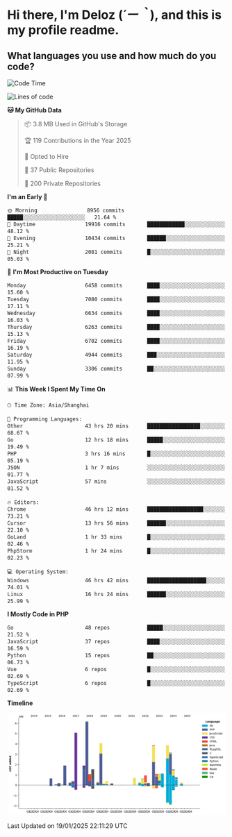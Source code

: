 # **Hi there, I'm Deloz (*´ー｀*), and this is my profile readme.**

## **What languages you use and how much do you code?**

<!--START_SECTION:waka-->
![Code Time](http://img.shields.io/badge/Code%20Time-5%2C545%20hrs%2035%20mins-blue)

![Lines of code](https://img.shields.io/badge/From%20Hello%20World%20I%27ve%20Written-43.9%20million%20lines%20of%20code-blue)

**🐱 My GitHub Data** 

> 📦 3.8 MB Used in GitHub's Storage 
 > 
> 🏆 119 Contributions in the Year 2025
 > 
> 💼 Opted to Hire
 > 
> 📜 37 Public Repositories 
 > 
> 🔑 200 Private Repositories 
 > 
**I'm an Early 🐤** 

```text
🌞 Morning                8956 commits        █████░░░░░░░░░░░░░░░░░░░░   21.64 % 
🌆 Daytime                19916 commits       ████████████░░░░░░░░░░░░░   48.12 % 
🌃 Evening                10434 commits       ██████░░░░░░░░░░░░░░░░░░░   25.21 % 
🌙 Night                  2081 commits        █░░░░░░░░░░░░░░░░░░░░░░░░   05.03 % 
```
📅 **I'm Most Productive on Tuesday** 

```text
Monday                   6458 commits        ████░░░░░░░░░░░░░░░░░░░░░   15.60 % 
Tuesday                  7080 commits        ████░░░░░░░░░░░░░░░░░░░░░   17.11 % 
Wednesday                6634 commits        ████░░░░░░░░░░░░░░░░░░░░░   16.03 % 
Thursday                 6263 commits        ████░░░░░░░░░░░░░░░░░░░░░   15.13 % 
Friday                   6702 commits        ████░░░░░░░░░░░░░░░░░░░░░   16.19 % 
Saturday                 4944 commits        ███░░░░░░░░░░░░░░░░░░░░░░   11.95 % 
Sunday                   3306 commits        ██░░░░░░░░░░░░░░░░░░░░░░░   07.99 % 
```


📊 **This Week I Spent My Time On** 

```text
🕑︎ Time Zone: Asia/Shanghai

💬 Programming Languages: 
Other                    43 hrs 20 mins      █████████████████░░░░░░░░   68.67 % 
Go                       12 hrs 18 mins      █████░░░░░░░░░░░░░░░░░░░░   19.49 % 
PHP                      3 hrs 16 mins       █░░░░░░░░░░░░░░░░░░░░░░░░   05.19 % 
JSON                     1 hr 7 mins         ░░░░░░░░░░░░░░░░░░░░░░░░░   01.77 % 
JavaScript               57 mins             ░░░░░░░░░░░░░░░░░░░░░░░░░   01.52 % 

🔥 Editors: 
Chrome                   46 hrs 12 mins      ██████████████████░░░░░░░   73.21 % 
Cursor                   13 hrs 56 mins      ██████░░░░░░░░░░░░░░░░░░░   22.10 % 
GoLand                   1 hr 33 mins        █░░░░░░░░░░░░░░░░░░░░░░░░   02.46 % 
PhpStorm                 1 hr 24 mins        █░░░░░░░░░░░░░░░░░░░░░░░░   02.23 % 

💻 Operating System: 
Windows                  46 hrs 42 mins      ███████████████████░░░░░░   74.01 % 
Linux                    16 hrs 24 mins      ██████░░░░░░░░░░░░░░░░░░░   25.99 % 
```

**I Mostly Code in PHP** 

```text
Go                       48 repos            █████░░░░░░░░░░░░░░░░░░░░   21.52 % 
JavaScript               37 repos            ████░░░░░░░░░░░░░░░░░░░░░   16.59 % 
Python                   15 repos            ██░░░░░░░░░░░░░░░░░░░░░░░   06.73 % 
Vue                      6 repos             █░░░░░░░░░░░░░░░░░░░░░░░░   02.69 % 
TypeScript               6 repos             █░░░░░░░░░░░░░░░░░░░░░░░░   02.69 % 
```



**Timeline**

![Lines of Code chart](https://raw.githubusercontent.com/deloz/deloz/main/assets/bar_graph.png)


 Last Updated on 19/01/2025 22:11:29 UTC
<!--END_SECTION:waka-->
